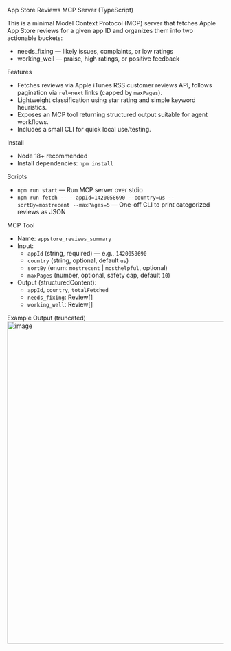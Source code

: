 App Store Reviews MCP Server (TypeScript)

This is a minimal Model Context Protocol (MCP) server that fetches Apple App Store reviews for a given app ID and organizes them into two actionable buckets:
- needs_fixing — likely issues, complaints, or low ratings
- working_well — praise, high ratings, or positive feedback

Features
- Fetches reviews via Apple iTunes RSS customer reviews API, follows pagination via `rel=next` links (capped by `maxPages`).
- Lightweight classification using star rating and simple keyword heuristics.
- Exposes an MCP tool returning structured output suitable for agent workflows.
- Includes a small CLI for quick local use/testing.

Install
- Node 18+ recommended
- Install dependencies: `npm install`

Scripts
- `npm run start` — Run MCP server over stdio
- `npm run fetch -- --appId=1420058690 --country=us --sortBy=mostrecent --maxPages=5` — One-off CLI to print categorized reviews as JSON

MCP Tool
- Name: `appstore_reviews_summary`
- Input:
  - `appId` (string, required) — e.g., `1420058690`
  - `country` (string, optional, default `us`)
  - `sortBy` (enum: `mostrecent` | `mosthelpful`, optional)
  - `maxPages` (number, optional, safety cap, default `10`)
- Output (structuredContent):
  - `appId`, `country`, `totalFetched`
  - `needs_fixing`: Review[]
  - `working_well`: Review[]

Example Output (truncated)
<img width="1520" height="749" alt="image" src="https://github.com/user-attachments/assets/399736a5-3620-4e97-87b2-9e6b4d06f47b" />

